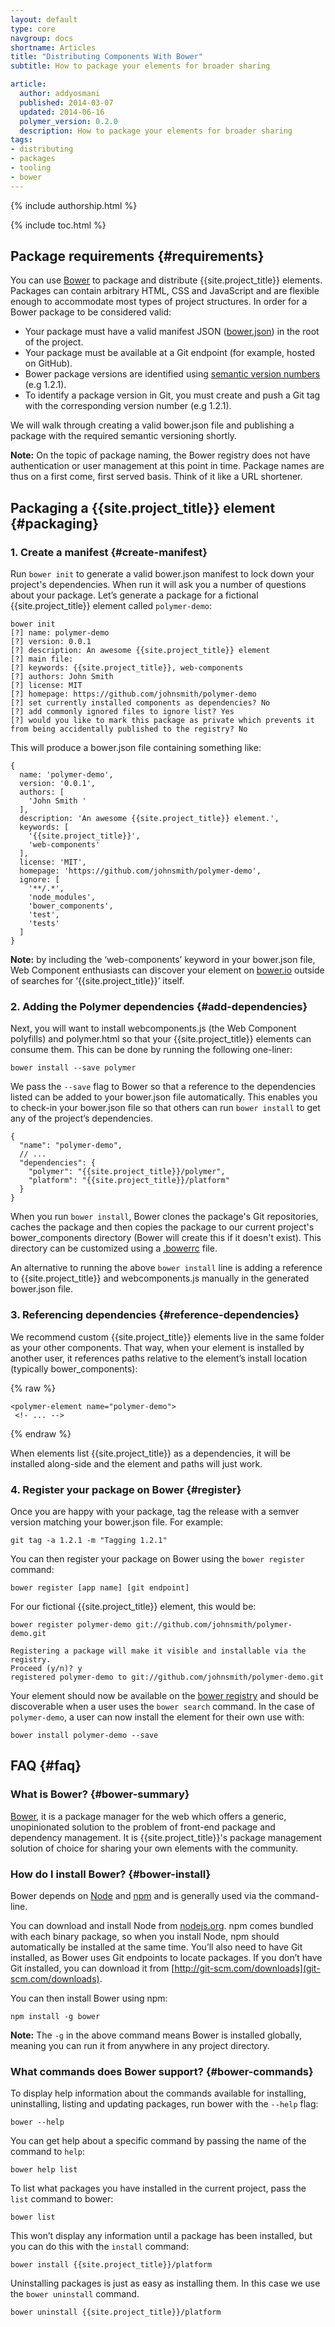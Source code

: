```yaml
---
layout: default
type: core
navgroup: docs
shortname: Articles
title: "Distributing Components With Bower"
subtitle: How to package your elements for broader sharing 

article:
  author: addyosmani
  published: 2014-03-07
  updated: 2014-06-16
  polymer_version: 0.2.0
  description: How to package your elements for broader sharing
tags:
- distributing
- packages
- tooling
- bower
---
```


{% include authorship.html %}

{% include toc.html %}


## Package requirements {#requirements}

You can use [Bower](http://bower.io) to package and distribute {{site.project_title}} elements. Packages can contain arbitrary HTML, CSS and JavaScript and are flexible enough to accommodate most types of project structures. In order for a Bower package to be considered valid:

* Your package must have a valid manifest JSON ([bower.json](http://bower.io/#defining-a-package)) in the root of the project.
* Your package must be available at a Git endpoint (for example, hosted on GitHub).
* Bower package versions are identified using [semantic version numbers](http://semver.org/) (e.g 1.2.1).
* To identify a package version in Git, you must create and push a Git tag with the corresponding version number (e.g 1.2.1).

We will walk through creating a valid bower.json file and publishing a package with the required semantic versioning shortly.

**Note:** On the topic of package naming, the Bower registry does not have authentication or user management at this point in time. Package names are thus on a first come, first served basis. Think of it like a URL shortener.

## Packaging a {{site.project_title}} element {#packaging}

### 1. Create a manifest {#create-manifest}

Run `bower init` to generate a valid bower.json manifest to lock down your project's dependencies. When run it will ask you a number of questions about your package. Let’s generate a package for a fictional {{site.project_title}} element called `polymer-demo`:

    bower init
    [?] name: polymer-demo
    [?] version: 0.0.1
    [?] description: An awesome {{site.project_title}} element
    [?] main file: 
    [?] keywords: {{site.project_title}}, web-components
    [?] authors: John Smith
    [?] license: MIT
    [?] homepage: https://github.com/johnsmith/polymer-demo
    [?] set currently installed components as dependencies? No
    [?] add commonly ignored files to ignore list? Yes
    [?] would you like to mark this package as private which prevents it from being accidentally published to the registry? No


This will produce a bower.json file containing something like:

    {
      name: 'polymer-demo',
      version: '0.0.1',
      authors: [
        'John Smith '
      ],
      description: 'An awesome {{site.project_title}} element.',
      keywords: [
        '{{site.project_title}}',
        'web-components'
      ],
      license: 'MIT',
      homepage: 'https://github.com/johnsmith/polymer-demo',
      ignore: [
        '**/.*',
        'node_modules',
        'bower_components',
        'test',
        'tests'
      ]
    }

**Note:** by including the ‘web-components’ keyword in your bower.json file, Web Component enthusiasts can discover your element on [bower.io](http://bower.io/search) outside of searches for ‘{{site.project_title}}’ itself.

### 2. Adding the Polymer dependencies {#add-dependencies}

Next, you will want to install webcomponents.js (the Web Component polyfills) and polymer.html so that your {{site.project_title}} elements can consume them. This can be done by running the following one-liner: 

    bower install --save polymer

We pass the `--save` flag to Bower so that a reference to the dependencies listed can be added to your bower.json file automatically. This enables you to check-in your bower.json file so that others can run `bower install` to get any of the project’s dependencies.

    {
      "name": "polymer-demo",
      // ...
      "dependencies": {
        "polymer": "{{site.project_title}}/polymer",
        "platform": "{{site.project_title}}/platform"
      }
    }

When you run `bower install`, Bower clones the package's Git repositories, caches the package and then copies the package to our current project's bower_components directory (Bower will create this if it doesn't exist). This directory can be customized using a [.bowerrc](https://github.com/bower/bower#custom-install-directory) file.

An alternative to running the above `bower install` line is adding a reference to {{site.project_title}} and webcomponents.js manually in the generated bower.json file.

### 3. Referencing dependencies {#reference-dependencies}


We recommend custom {{site.project_title}} elements live in the same folder as your other components. That way, when your element is installed by another user, it references paths relative to the element’s install location (typically bower_components):

{% raw %}
    <link rel="import" href="../polymer/polymer.html">
    <link rel="import" href="../core-toolbar/core-toolbar.html">

    <polymer-element name="polymer-demo">
     <!- ... -->
{% endraw %}

When elements list {{site.project_title}} as a dependencies, it will be installed along-side and the element and paths will just work.

### 4. Register your package on Bower {#register}

Once you are happy with your package, tag the release with a semver version matching your bower.json file. For example:

    git tag -a 1.2.1 -m "Tagging 1.2.1"

You can then register your package on Bower using the `bower register` command:

    bower register [app name] [git endpoint]

For our fictional {{site.project_title}} element, this would be:

    bower register polymer-demo git://github.com/johnsmith/polymer-demo.git

    Registering a package will make it visible and installable via the registry.
    Proceed (y/n)? y
    registered polymer-demo to git://github.com/johnsmith/polymer-demo.git

Your element should now be available on the [bower registry](http://bower.io/search) and should be discoverable when a user uses the `bower search` command. In the case of `polymer-demo`, a user can now install the element for their own use with:

    bower install polymer-demo --save


## FAQ {#faq}

### What is Bower? {#bower-summary}

[Bower](http://bower.io), it is a package manager for the web which offers a generic, unopinionated solution to the problem of front-end package and dependency management. It is {{site.project_title}}'s package management solution of choice for sharing your own elements with the community.

### How do I install Bower? {#bower-install}

Bower depends on [Node](http://nodejs.com) and [npm](http://npmjs.org) and is generally used via the command-line. 

You can download and install Node from [nodejs.org](http://nodejs.org). npm comes bundled with each binary package, so when you install Node, npm should automatically be installed at the same time. You’ll also need to have Git installed, as Bower uses Git endpoints to locate packages. If you don’t have Git installed, you can download it from [http://git-scm.com/downloads](git-scm.com/downloads). 

You can then install Bower using npm:

    npm install -g bower

**Note:** The `-g` in the above command means Bower is installed globally, meaning you can run it from anywhere in any project directory.

### What commands does Bower support? {#bower-commands}

To display help information about the commands available for installing, uninstalling, listing and updating packages, run bower with the `--help` flag:

    bower --help

You can get help about a specific command by passing the name of the command to `help`:

    bower help list

To list what packages you have installed in the current project, pass the `list` command to bower:

    bower list

This won’t display any information until a package has been installed, but you can do this with the `install` command:

    bower install {{site.project_title}}/platform 

Uninstalling packages is just as easy as installing them. In this case we use the `bower uninstall` command.

    bower uninstall {{site.project_title}}/platform

